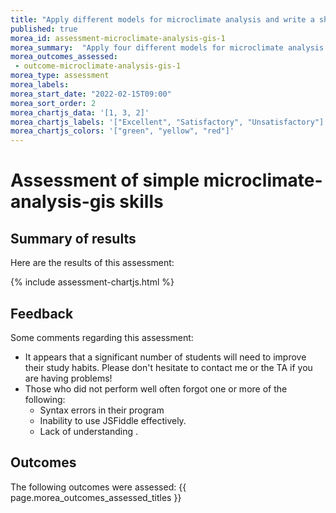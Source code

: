 ```yaml
---
title: "Apply different models for microclimate analysis and write a shorte note"
published: true
morea_id: assessment-microclimate-analysis-gis-1
morea_summary:  "Apply four different models for microclimate analysis and write a shorte note"
morea_outcomes_assessed:
 - outcome-microclimate-analysis-gis-1
morea_type: assessment
morea_labels:
morea_start_date: "2022-02-15T09:00"
morea_sort_order: 2
morea_chartjs_data: '[1, 3, 2]'
morea_chartjs_labels: '["Excellent", "Satisfactory", "Unsatisfactory"]'
morea_chartjs_colors: '["green", "yellow", "red"]'
---
```

# Assessment of simple microclimate-analysis-gis skills

## Summary of results

Here are the results of this assessment:

{%  include assessment-chartjs.html  %}

## Feedback

Some comments regarding this assessment:

  * It appears that a significant number of students will need to improve their study habits. Please don't hesitate to contact me or the TA if you are having problems!
  * Those who did not perform well often forgot one or more of the following:
    * Syntax errors in their program
    * Inability to use JSFiddle effectively.
    * Lack of understanding .

## Outcomes

The following outcomes were assessed: {{ page.morea_outcomes_assessed_titles }}



